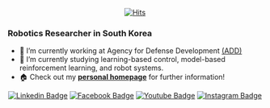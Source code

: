 <div align=center>
  
[![Hits](https://hits.seeyoufarm.com/api/count/incr/badge.svg?url=https%3A%2F%2Fgithub.com%2Fktk1501&count_bg=%2379C83D&title_bg=%23555555&icon=&icon_color=%23E7E7E7&title=hits&edge_flat=false)](https://hits.seeyoufarm.com) 

</div>

### Robotics Researcher in South Korea
- 🔭 I’m currently working at Agency for Defense Development [(ADD)](https://www.add.re.kr/eps)
- 🌱 I’m currently studying learning-based control, model-based reinforcement learning, and robot systems.
- 🏠 Check out my [__personal homepage__](https://taekyung.me) for further information!

<div align=center>

[![Linkedin Badge](https://img.shields.io/badge/-LinkedIn-blue?style=flat-square&logo=Linkedin&logoColor=white&link=http://linkedin.com/in/taekyung-kim-5201a817a)](http://linkedin.com/in/taekyung-kim-5201a817a) 
[![Facebook Badge](https://img.shields.io/badge/-Facebook-1877f2?style=flat-square&logo=facebook&logoColor=white&link=https://www.facebook.com/ktk1501)](https://www.facebook.com/ktk1501) 
[![Youtube Badge](https://img.shields.io/badge/Youtube-ff0000?style=flat-square&logo=youtube&link=https://www.youtube.com/ktk1501)](https://www.youtube.com/ktk1501) 
[![Instagram Badge](https://img.shields.io/badge/-Instagram-dd2a7b?style=flat-square&logo=instagram&logoColor=white&link=https://www.instagram.com/poom2dad2/)](https://www.instagram.com/poom2dad2/) 
